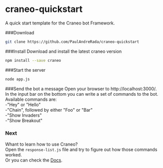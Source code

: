 # craneo-quickstart
A quick start template for the Craneo bot Framework.


###Download
```bash
git clone https://github.com/PaulAndreRada/craneo-quickstart
```

###Install
Download and install the latest craneo version

```bash
npm install --save craneo
```

###Start the server
```bash 
node app.js
```

###Send the bot a message
Open your browser to http://localhost:3000/.</br>
In the input bar on the bottom you can write a set of commands to the bot.</br> 
Available commands are: </br>
  -"Hey" or "Hello"</br>
  -"Chain", followed by either "Foo" or "Bar"</br>
  -"Show Invaders"</br>
  -"Show Breakout"</br>
  
### Next
Whant to learn how to use Craneo?</br>
Open the `response-list.js` file and try to figure out how those commands worked.</br>
Or you can check the <a href="http://paulandrerada.github.io/craneo/">Docs</a>.
